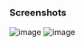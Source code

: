 ### Screenshots
![image](https://user-images.githubusercontent.com/98197909/203665038-b4c33a35-21e8-49e8-828b-24a3b8066160.png)
![image](https://user-images.githubusercontent.com/98197909/203665049-7b8c7e77-05eb-4d7f-bcb2-2a5198c0948a.png)

